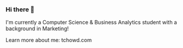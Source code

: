 ### Hi there 👋 ###

I'm currently a Computer Science & Business Analytics student with a background in Marketing!

Learn more about me: tchowd.com
